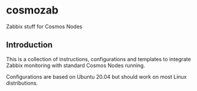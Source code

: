 # cosmozab
Zabbix stuff for Cosmos Nodes

## Introduction
This is a collection of instructions, configurations and templates to integrate Zabbix monitoring with standard Cosmos Nodes running.

Configurations are based on Ubuntu 20.04 but should work on most Linux distributions.
